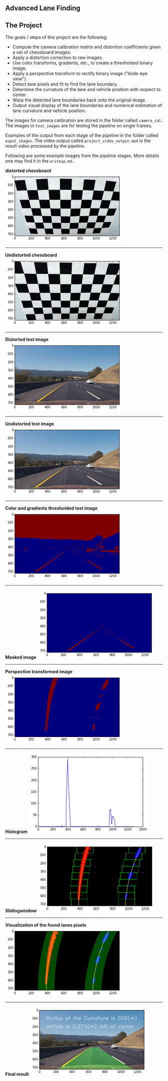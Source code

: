 ## Advanced Lane Finding

The Project
---

The goals / steps of this project are the following:

* Compute the camera calibration matrix and distortion coefficients given a set of chessboard images.
* Apply a distortion correction to raw images.
* Use color transforms, gradients, etc., to create a thresholded binary image.
* Apply a perspective transform to rectify binary image ("birds-eye view").
* Detect lane pixels and fit to find the lane boundary.
* Determine the curvature of the lane and vehicle position with respect to center.
* Warp the detected lane boundaries back onto the original image.
* Output visual display of the lane boundaries and numerical estimation of lane curvature and vehicle position.

The images for camera calibration are stored in the folder called `camera_cal`.  The images in `test_images` are for testing the pipeline on single frames.  

Examples of the output from each stage of the pipeline in the folder called `ouput_images`. The video output called `project_video_output.mp4` is the result video processed by the pipeline.

Following are some example images from the pipeline stages. More details one may find it in the `writeup.md`.

**distorted chessboard**
![chessboard_distorted](./output_images/chessboard_distorted.png)

** **
**Undistorted chessboard**
![chessboard_undistorted](./output_images/chessboard_undistorted.png)  
** **
**Distorted test image**
![test3 original](./output_images/test3_orig.png)
** **
**Undistorted test image**
![test3 undistorted](./output_images/test3_undist.png)
** **
**Color and gradients thresholded test image**
![color threshold](./output_images/test3_colorthreshold.png)
** **
**Masked image**
![test3 masked](./output_images/test3_masked.png)
** **
**Perspective transformed image**
![test3 perspective](./output_images/test3_perpective_transformed.png)
** **
**Histogram**
![test3 histogram](./output_images/test3_histogram.png)
** **
**Slidingwindow**
![test3 sliding window](./output_images/test3_slidingwindow.png)
** **
**Visualization of the found lanes pixels**
![test3 lans found](./output_images/test3_lanesfound.png)
** **
**Final result**
![test3 result](./output_images/test3_final_result.png)
